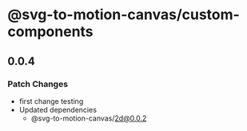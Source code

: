 # @svg-to-motion-canvas/custom-components

## 0.0.4

### Patch Changes

- first change testing
- Updated dependencies
  - @svg-to-motion-canvas/2d@0.0.2
